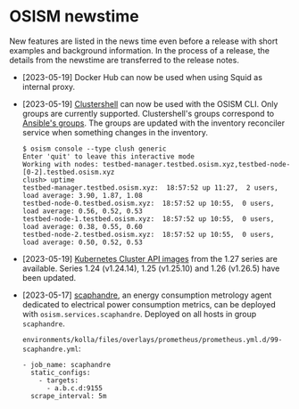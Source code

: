 # OSISM newstime

New features are listed in the news time even before a release with short examples and background
information. In the process of a release, the details from the newstime are transferred to the
release notes.

* [2023-05-19] Docker Hub can now be used when using Squid as internal proxy.

* [2023-05-19] [Clustershell](https://clustershell.readthedocs.io/en/latest/intro.html) can now
  be used with the OSISM CLI. Only groups are currently supported. Clustershell's groups correspond
  to [Ansible's groups](https://github.com/osism/cfg-generics/tree/main/inventory). The groups are
  updated with the inventory reconciler service when something changes in the inventory.

  ```
  $ osism console --type clush generic
  Enter 'quit' to leave this interactive mode
  Working with nodes: testbed-manager.testbed.osism.xyz,testbed-node-[0-2].testbed.osism.xyz
  clush> uptime
  testbed-manager.testbed.osism.xyz:  18:57:52 up 11:27,  2 users,  load average: 3.90, 1.87, 1.08
  testbed-node-0.testbed.osism.xyz:  18:57:52 up 10:55,  0 users,  load average: 0.56, 0.52, 0.53
  testbed-node-1.testbed.osism.xyz:  18:57:52 up 10:55,  0 users,  load average: 0.38, 0.55, 0.60
  testbed-node-2.testbed.osism.xyz:  18:57:52 up 10:55,  0 users,  load average: 0.50, 0.52, 0.53
  ```

* [2023-05-19] [Kubernetes Cluster API images](https://github.com/osism/k8s-capi-images) from the
  1.27 series are available. Series 1.24 (v1.24.14), 1.25 (v1.25.10) and 1.26 (v1.26.5) have been
  updated.

* [2023-05-17] [scaphandre](https://github.com/hubblo-org/scaphandre), an energy consumption
  metrology agent dedicated to electrical power consumption metrics, can be deployed with
  ``osism.services.scaphandre``. Deployed on all hosts in group ``scaphandre``.

  ``environments/kolla/files/overlays/prometheus/prometheus.yml.d/99-scaphandre.yml``:

  ```
  - job_name: scaphandre
    static_configs:
      - targets:
        - a.b.c.d:9155
    scrape_interval: 5m
  ```
